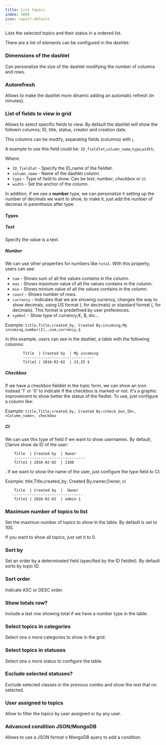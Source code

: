 ```yaml
---
title: List topics
index: 5000
icon: report-default
---
```


Lists the selected topics and their status in a ordered list.

There are a list of elements can be configured in the dashlet:


### Dimensions of the dashlet

Can personalize the size of the dashlet modifying the number of columns and rows.


### Autorefresh

Allows to make the dashlet more dinamic adding an automatic refresh (in minutes).


###  List of fields to view in grid

Allows to select specific fields to view. By default the dashlet will show
the followin columns; ID, title, status, creator and creation date.

This columns can be modify, separating fields (columns) with **;**.

A example to use this field could be:
    `ID_fieldlet`,`column_name`,`type`,`width`;

Where:

- `ID_fieldlet` - Specify the ID_name of the fieldlet.
- `column_name` - Name of the dashlet column.
- `type` - Type of field to show. Can be *text*, *number*, *checkbox* or *ci*.
- `width` - Set the anchor of the column.

In addition, if we use a **number** type, we can personalize it setting up the number of decimals we want to show, to make it, just add the number of decimas in parenthesis after type.

#### Types

##### Text

Specify the value is a text.

##### Number

We can use other properties for numbers like `total`. With this property, users can see:

- `sum` - Shows sum of all the values contains in the column.
- `max` - Shows maximum value of all the values contains in the column.
- `min` - Shows minium value of all the values contains in the column.
- `count` - Shows number of rows.
- `currency` - Indicates that we are showing currency, changes the way to show decimals, using US format (. for decimals) or standard format (, for decimals). This format is predefined by user preferences.
- `symbol` - Show type of currency;€, $, etc...

Example: `title,Title;created_by, Created By;incoming,My incoming,number(2),,sum,currency,$`

In this example, users can see in the dashlet, a table with the following columns:

            Title  | Created by  | My incoming
            --------------------------------
            Title1 | 2016-02-02  | 23,25 $



##### Checkbox

If we have a checkbox fieldlet in the topic form, we can show an icon instead '1' or '0' to indicate if the checkbox is marked or not. It's a graphic improvement to show better the status of the fiedlet. To use, just configure a column like:

Example: `title,Title;created_by, Created By;<check_box_ID>, <Column_name>, checkbox`


##### CI

We can use this type of field if we want to show usernames. By default, Clarive show de ID of the user:

		Title  | Created by  | Owner
        --------------------------------
        Title1 | 2016-02-02  | 1108

. If we want to show the name of the user, just configure the type field to CI:

Example: title,Title;created_by, Created By;owner,Owner, ci

		Title  | Created by  |  Owner
       --------------------------------
		Title1 | 2016-02-02  | admin-1

### Maximum number of topics to list

Set the maximun number of topics to show in the table. By default is set 
to 100.

If you want to show all topics, just set it to 0.


### Sort by
Set an order by a determinated field (specified by the ID fieldlet). 
By default sorts by topic ID.


### Sort order
Indicate ASC or DESC order.


### Show totals row?
Include a last row showing total if we have a number type in the table.


### Select topics in categories

Select one o more categories to show in the grid.


### Select topics in statuses

Select one o more status to configure the table.

### Exclude selected statuses?

Exclude selected classes in the previous combo and show the rest that no selected.

### User assigned to topics

Allow to filter the topics by user assigned or by any user.


### Advanced condition JSON/MongoDB

Allows to use a JSON format o MongoDB query to add a condition.